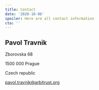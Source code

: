 ```yaml
---
title: Contact
date: '2020-10-06'
spoiler: Here are all contact information
cta: ''
---
```


## Pavol Travnik

Zborovska 68

1500 000 Prague

Czech republic

[pavol.travnik@arbitrust.org](mailto:pavol.travnik@arbitrust.org)
